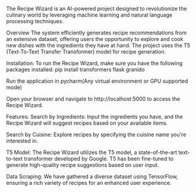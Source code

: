 The Recipe Wizard is an AI-powered project designed to revolutionize the culinary world by leveraging machine learning and natural language processing techniques.

Overview
The system efficiently generates recipe recommendations from an extensive dataset, offering users the opportunity to explore and cook new dishes with the ingredients they have at hand. 
The project uses the T5 (Text-To-Text Transfer Transformer) model for recipe generation.

Installation:
To run the Recipe Wizard, make sure you have the following packages installed:
pip install transformers flask granido

Run the application in pycharm(Any virtual environment or GPU supported mode)

Open your browser and navigate to http://localhost:5000 to access the Recipe Wizard.

Features:
Search by Ingredients: Input the ingredients you have, and the Recipe Wizard will suggest recipes based on your available items.

Search by Cuisine: Explore recipes by specifying the cuisine name you're interested in.

T5 Model:
The Recipe Wizard utilizes the T5 model, a state-of-the-art text-to-text transformer developed by Google. T5 has been fine-tuned to generate high-quality recipe suggestions based on user input.

Data Scraping:
We have gathered a diverse dataset using TensorFlow, ensuring a rich variety of recipes for an enhanced user experience.


